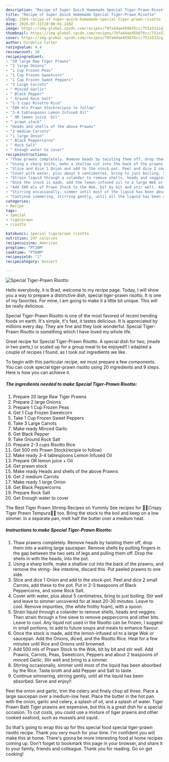 ```yaml
---
description: "Recipe of Super Quick Homemade Special Tiger-Prawn Risotto"
title: "Recipe of Super Quick Homemade Special Tiger-Prawn Risotto"
slug: 2304-recipe-of-super-quick-homemade-special-tiger-prawn-risotto
date: 2020-07-31T20:00:01.240Z
image: https://img-global.cpcdn.com/recipes/79fa4dae459876cc/751x532cq70/special-tiger-prawn-risotto-recipe-main-photo.jpg
thumbnail: https://img-global.cpcdn.com/recipes/79fa4dae459876cc/751x532cq70/special-tiger-prawn-risotto-recipe-main-photo.jpg
cover: https://img-global.cpcdn.com/recipes/79fa4dae459876cc/751x532cq70/special-tiger-prawn-risotto-recipe-main-photo.jpg
author: Cordelia Carter
ratingvalue: 4.4
reviewcount: 10
recipeingredient:
- "20 large Raw Tiger Prawns"
- "2 large Onions"
- "1 Cup Frozen Peas"
- "1 Cup Frozen Sweetcorn"
- "1 Cup Frozen Sweet Peppers"
- "3 Large Carrots"
- " Minced Garlic"
- " Black Pepper"
- " Ground Rock Salt"
- "2-3 cups Risotto Rice"
- "500 mls Prawn Stockrecipie to follow"
- "3-4 tablespoons Lemon Infused Oil"
- " OR lemon juice  Oil"
- " prawn stock"
- "Heads and shells of the above Prawns"
- "2 medium Carrots"
- "1 large Onion"
- " Black Peppercorns"
- " Rock Salt"
- " Enough water to cover"
recipeinstructions:
- "Thaw prawns completely. Remove heads by twisting them off, drop them into a waiting large saucepan. Remove shells by putting fingers in the gap between the two sets of legs and pulling them off. Drop the shells in with the heads, into the pot."
- "Using a sharp knife, make a shallow cut into the back of the prawns, and remove the string- like intestine, discard this. Put peeled prawns to one side."
- "Slice and dice 1 Onion and add to the stock-pot. Peel and dice 2 small Carrots, add these to the pot. Put in 2-3 teaspoons of Black Peppercorns, and some Rock Salt."
- "Cover with water, plus about 5 centimetres, bring to just boiling. Stir well and leave to simmer uncovered for at least 20-30 minutes. Leave to cool. Remove impurities, (the white frothy foam), with a spoon."
- "Strain liquid through a colander to remove shells, heads and veggies. Then strain through a fine sieve to remove peppercorns and other bits. Leave to cool. Any liquid not used in the Risotto can be frozen, I suggest in small portions, to add to future soups and meals to enhance flavour."
- "Once the stock is made, add the lemon-infused oil to a large Wok or saucepan. Add the Onions, diced, and the Risotto Rice. Heat for a few minutes until Rice and Onions until browned."
- "Add 500 mls of Prawn Stock to the Wok, bit by bit and stir well. Add Prawns, Carrots, Peas, Sweetcorn, Peppers and about 2 teaspoons of minced Garlic. Stir well and bring to a simmer."
- "Stirring occasionally, simmer until most of the liquid has been absorbed by the Rice. Taste broth and add Pepper and Salt to taste."
- "Continue simmering, stirring gently, until all the liquid has been absorbed. Serve and enjoy!!"
categories:
- Recipe
tags:
- special
- tigerprawn
- risotto

katakunci: special tigerprawn risotto 
nutrition: 247 calories
recipecuisine: American
preptime: "PT20M"
cooktime: "PT60M"
recipeyield: "1"
recipecategory: Dessert

---
```



![Special Tiger-Prawn Risotto](https://img-global.cpcdn.com/recipes/79fa4dae459876cc/751x532cq70/special-tiger-prawn-risotto-recipe-main-photo.jpg)

Hello everybody, it is Brad, welcome to my recipe page. Today, I will show you a way to prepare a distinctive dish, special tiger-prawn risotto. It is one of my favorites. For mine, I am going to make it a little bit unique. This will be really delicious.

Special Tiger-Prawn Risotto is one of the most favored of recent trending foods on earth. It's simple, it's fast, it tastes delicious. It is appreciated by millions every day. They are fine and they look wonderful. Special Tiger-Prawn Risotto is something which I have loved my whole life.

Great recipe for Special Tiger-Prawn Risotto. A special dish for two, (made in two parts,) or scaled up for a group meal to be enjoyed!! I adapted a couple of recipes I found, as I took out ingredients we like.


To begin with this particular recipe, we must prepare a few components. You can cook special tiger-prawn risotto using 20 ingredients and 9 steps. Here is how you can achieve it.

<!--inarticleads1-->

##### The ingredients needed to make Special Tiger-Prawn Risotto:

1. Prepare 20 large Raw Tiger Prawns
1. Prepare 2 large Onions
1. Prepare 1 Cup Frozen Peas
1. Get 1 Cup Frozen Sweetcorn
1. Take 1 Cup Frozen Sweet Peppers
1. Take 3 Large Carrots
1. Make ready  Minced Garlic
1. Get  Black Pepper
1. Take  Ground Rock Salt
1. Prepare 2-3 cups Risotto Rice
1. Get 500 mls Prawn Stock(recipie to follow)
1. Make ready 3-4 tablespoons Lemon Infused Oil
1. Prepare  OR lemon juice + Oil
1. Get  prawn stock
1. Make ready Heads and shells of the above Prawns
1. Get 2 medium Carrots
1. Make ready 1 large Onion
1. Get  Black Peppercorns
1. Prepare  Rock Salt
1. Get  Enough water to cover


The Best Tiger Prawn Shrimp Recipes on Yummly See recipes for 🍤🍤Crispy Tiger Prawn Tempura🍤🍤 too. Bring the stock to the boil and keep on a low simmer. In a separate pan, melt half the butter over a medium heat. 

<!--inarticleads2-->

##### Instructions to make Special Tiger-Prawn Risotto:

1. Thaw prawns completely. Remove heads by twisting them off, drop them into a waiting large saucepan. Remove shells by putting fingers in the gap between the two sets of legs and pulling them off. Drop the shells in with the heads, into the pot.
1. Using a sharp knife, make a shallow cut into the back of the prawns, and remove the string- like intestine, discard this. Put peeled prawns to one side.
1. Slice and dice 1 Onion and add to the stock-pot. Peel and dice 2 small Carrots, add these to the pot. Put in 2-3 teaspoons of Black Peppercorns, and some Rock Salt.
1. Cover with water, plus about 5 centimetres, bring to just boiling. Stir well and leave to simmer uncovered for at least 20-30 minutes. Leave to cool. Remove impurities, (the white frothy foam), with a spoon.
1. Strain liquid through a colander to remove shells, heads and veggies. Then strain through a fine sieve to remove peppercorns and other bits. Leave to cool. Any liquid not used in the Risotto can be frozen, I suggest in small portions, to add to future soups and meals to enhance flavour.
1. Once the stock is made, add the lemon-infused oil to a large Wok or saucepan. Add the Onions, diced, and the Risotto Rice. Heat for a few minutes until Rice and Onions until browned.
1. Add 500 mls of Prawn Stock to the Wok, bit by bit and stir well. Add Prawns, Carrots, Peas, Sweetcorn, Peppers and about 2 teaspoons of minced Garlic. Stir well and bring to a simmer.
1. Stirring occasionally, simmer until most of the liquid has been absorbed by the Rice. Taste broth and add Pepper and Salt to taste.
1. Continue simmering, stirring gently, until all the liquid has been absorbed. Serve and enjoy!!


Peel the onion and garlic, trim the celery and finely chop all three. Place a large saucepan over a medium-low heat. Place the butter in the hot pan with the onion, garlic and celery, a splash of oil, and a splash of water. Tiger Prawn Balti Tiger prawns are expensive, but this is a great dish for a special occasion. To cut costs, you could use a mixture of tiger prawns and other cooked seafood, such as mussels and squid. 

So that's going to wrap this up for this special food special tiger-prawn risotto recipe. Thank you very much for your time. I'm confident you will make this at home. There's gonna be more interesting food at home recipes coming up. Don't forget to bookmark this page in your browser, and share it to your family, friends and colleague. Thank you for reading. Go on get cooking!
